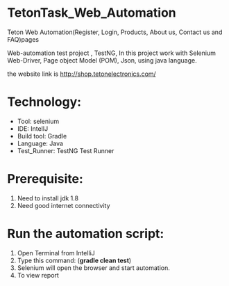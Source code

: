 # TetonTask_Web_Automation
Teton Web Automation(Register, Login, Products, About us, Contact us and FAQ)pages

Web-automation test project , TestNG, In this project work with Selenium Web-Driver, Page object Model (POM), Json, using java language.

the website link is http://shop.tetonelectronics.com/

# Technology:
* Tool: selenium
* IDE: IntelIJ
* Build tool: Gradle
* Language: Java
* Test_Runner: TestNG Test Runner

# Prerequisite:
1. Need to install jdk 1.8
2. Need good internet connectivity

# Run the automation script:
1. Open Terminal from IntelliJ
2. Type this command: (**gradle clean test**)
3. Selenium will open the browser and start automation.
4. To view report

